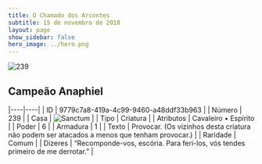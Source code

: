 ```yaml
---
title: O Chamado dos Arcontes
subtitle: 15 de novembro de 2018
layout: page
show_sidebar: false
hero_image: ../hero.png
---
```


![239](https://cdn.keyforgegame.com/media/card_front/pt/341_239_FR9V84W6X65C_pt.png)

## Campeão Anaphiel

|----|----|
| ID | 9779c7a8-419a-4c99-9460-a48ddf33b963 |
| Número | 239 |
| Casa | ![Sanctum](https://archonarcana.com/images/thumb/c/c7/Sanctum.png/22px-Sanctum.png "Santuário") |
| Tipo | Criatura |
| Atributos | Cavaleiro • Espírito |
| Poder | 6 |
| Armadura | 1 |
| Texto | Provocar. (Os vizinhos desta criatura não podem ser atacados a menos que tenham provocar.) |
| Raridade | Comum |
| Dizeres | “Recomponde-vos, escória. Para feri-los,  vós tendes primeiro de me derrotar.” |
